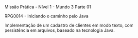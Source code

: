 Missão Prática - Nível 1 - Mundo 3    Parte 01

RPG0014  - Iniciando o caminho pelo Java

Implementação de um cadastro de clientes em modo texto, com persistência
em arquivos, baseado na tecnologia Java.
